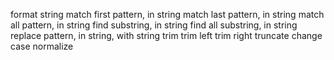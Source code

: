 format string
match first pattern, in string
match last pattern, in string
match all pattern, in string
find substring, in string
find all substring, in string
replace pattern, in string, with string
trim
trim left
trim right
truncate
change case
normalize
